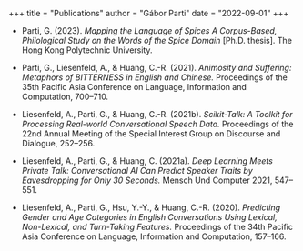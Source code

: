 +++
title = "Publications"
author = "Gábor Parti"
date = "2022-09-01"
+++

* Parti, G. (2023). *Mapping the Language of Spices A Corpus-Based, Philological Study on the Words of the Spice Domain* [Ph.D. thesis]. The Hong Kong Polytechnic University. [<i class="ai ai-open-access ai-1x"></i>](https://www.lib.polyu.edu.hk/) [<i class="fa fa-1x fa-info-circle"></i>](/files/bib/thesis.bib "Bibfile")

* Parti, G., Liesenfeld, A., & Huang, C.-R. (2021). *Animosity and Suffering: Metaphors of BITTERNESS in English and Chinese.* Proceedings of the 35th Pacific Asia Conference on Language, Information and Computation, 700–710. [<i class="ai ai-open-access ai-1x"></i>](https://aclanthology.org/2021.paclic-1.74) [<i class="fa fa-1x fa-info-circle"></i>](/files/bib/parti_animosity_2021.bib "Bibfile")

* Liesenfeld, A., Parti, G., & Huang, C.-R. (2021b). *Scikit-Talk: A Toolkit for Processing Real-world Conversational Speech Data.* Proceedings of the 22nd Annual Meeting of the Special Interest Group on Discourse and Dialogue, 252–256. [<i class="ai ai-open-access ai-1x"></i>](https://aclanthology.org/2021.sigdial-1.26) [<i class="fa fa-1x fa-info-circle"></i>](/files/bib/liesenfeld_scikit-talk_2021.bib "Bibfile")

* Liesenfeld, A., Parti, G., & Huang, C. (2021a). *Deep Learning Meets Private Talk: Conversational AI Can Predict Speaker Traits by Eavesdropping for Only 30 Seconds.* Mensch Und Computer 2021, 547–551. [<i class="ai ai-open-access ai-1x"></i>](https://doi.org/10.1145/3473856.3474012) [<i class="fa fa-1x fa-info-circle"></i>](/files/bib/liesenfeld_deep_2021.bib "Bibfile")

* Liesenfeld, A., Parti, G., Hsu, Y.-Y., & Huang, C.-R. (2020). *Predicting Gender and Age Categories in English Conversations Using Lexical, Non-Lexical, and Turn-Taking Features.* Proceedings of the 34th Pacific Asia Conference on Language, Information and Computation, 157–166. [<i class="ai ai-open-access ai-1x"></i>](https://aclanthology.org/2020.paclic-1.19) [<i class="fa fa-1x fa-info-circle"></i>](/files/bib/liesenfeld_predicting_2020.bib "Bibfile")




